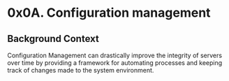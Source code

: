 # 0x0A. Configuration management

## Background Context
Configuration Management can drastically improve the integrity of servers over time by providing a framework for automating processes and keeping track of changes made to the system environment.
